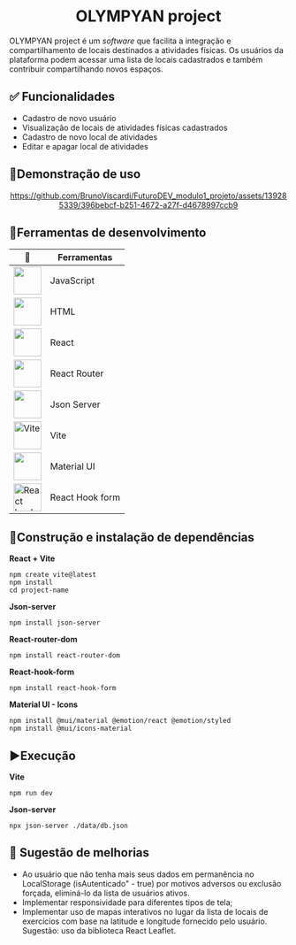 <h1 align="center"> OLYMPYAN project </h1>


OLYMPYAN project é um *software* que facilita a integração e compartilhamento de locais destinados a atividades físicas. Os usuários da plataforma podem acessar uma lista de locais cadastrados e também contribuir compartilhando novos espaços.

## ✅ Funcionalidades

 - Cadastro de novo usuário
 - Visualização de locais de atividades físicas cadastrados
 - Cadastro de novo local de atividades
 - Editar e apagar local de atividades
 

## 🚀Demonstração de uso

<div align="center"><div/>

https://github.com/BrunoViscardi/FuturoDEV_modulo1_projeto/assets/139285339/396bebcf-b251-4672-a27f-d4678997ccb9

<div align="left"><div/>


## 🧩Ferramentas de desenvolvimento

<div align="center"><div/>
  
| 🧩 | Ferramentas |
|--|--|
|<img width="50 px" src="https://upload.wikimedia.org/wikipedia/commons/6/6a/JavaScript-logo.png"> |JavaScript|
|<img width="50 px" src="https://upload.wikimedia.org/wikipedia/commons/3/38/HTML5_Badge.svg"> |HTML|
|<img width="50 px" src=https://upload.wikimedia.org/wikipedia/commons/thumb/a/a7/React-icon.svg/768px-React-icon.svg.png> |React|
|<img width="50 px" src=https://static-00.iconduck.com/assets.00/react-router-icon-2048x1116-jfeevj0l.png> |React Router|
|<img width="50 px" src="https://avatars.githubusercontent.com/u/6078720?s=200&v=4"> |Json Server|
|<img width="50px" src="https://camo.githubusercontent.com/2e1efd50b61f26c56e82929d735dce115937350e280abac98641c79d765da27c/68747470733a2f2f766974656a732e6465762f6c6f676f2e737667" alt="Vite"> |Vite|
|<img width="50px" src = "https://mui.com/static/logo.png"> |Material UI|
|<img width="50px" src = "https://react-hook-form.com/images/logo/react-hook-form-logo-only.png" alt="React hook form"> |React Hook form|


<div align="left"><div/>


## 🔨Construção e instalação de dependências

**React + Vite**
```
npm create vite@latest
npm install
cd project-name
```

**Json-server**
```
npm install json-server
```

**React-router-dom**
```
npm install react-router-dom
```

**React-hook-form**
```
npm install react-hook-form
```

**Material UI - Icons**
```
npm install @mui/material @emotion/react @emotion/styled
npm install @mui/icons-material
```


## ▶️Execução
**Vite**
```
npm run dev
```

**Json-server**
```
npx json-server ./data/db.json
```





## 💊 Sugestão de melhorias 

 - Ao usuário que não tenha mais seus dados em permanência no LocalStorage (isAutenticado" - true) por motivos adversos ou exclusão forçada, eliminá-lo da lista de usuários ativos.
 - Implementar responsividade para diferentes tipos de tela;
 - Implementar uso de mapas interativos no lugar da lista de locais de exercícios com base na latitude e longitude fornecido pelo usuário. Sugestão: uso da biblioteca React Leaflet.
